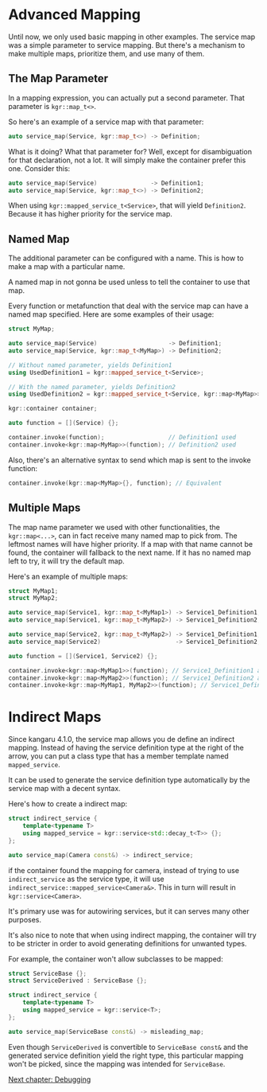 Advanced Mapping
================

Until now, we only used basic mapping in other examples. The service map was a simple parameter to service mapping.
But there's a mechanism to make multiple maps, prioritize them, and use many of them.

## The Map Parameter

In a mapping expression, you can actually put a second parameter. That parameter is `kgr::map_t<>`.

So here's an example of a service map with that parameter:

```c++
auto service_map(Service, kgr::map_t<>) -> Definition;
```

What is it doing? What that parameter for? Well, except for disambiguation for that declaration, not a lot.
It will simply make the container prefer this one. Consider this:

```c++
auto service_map(Service)               -> Definition1;
auto service_map(Service, kgr::map_t<>) -> Definition2;
```

When using `kgr::mapped_service_t<Service>`, that will yield `Definition2`. Because it has higher priority for the service map.

## Named Map

The additional parameter can be configured with a name. This is how to make a map with a particular name.

A named map in not gonna be used unless to tell the container to use that map.

Every function or metafunction that deal with the service map can have a named map specified. Here are some examples of their usage:

```c++
struct MyMap;

auto service_map(Service)                    -> Definition1;
auto service_map(Service, kgr::map_t<MyMap>) -> Definition2;

// Without named parameter, yields Definition1
using UsedDefinition1 = kgr::mapped_service_t<Service>;

// With the named parameter, yields Definition2
using UsedDefinition2 = kgr::mapped_service_t<Service, kgr::map<MyMap>>;

kgr::container container;

auto function = [](Service) {};

container.invoke(function);                  // Definition1 used
container.invoke<kgr::map<MyMap>>(function); // Definition2 used
```

Also, there's an alternative syntax to send which map is sent to the invoke function:

```c++
container.invoke(kgr::map<MyMap>{}, function); // Equivalent
```

## Multiple Maps

The map name parameter we used with other functionalities, the `kgr::map<...>`, can in fact receive many named map to pick from.
The leftmost names will have higher priority. If a map with that name cannot be found, the container will fallback to the next name.
If it has no named map left to try, it will try the default map.

Here's an example of multiple maps:

```c++
struct MyMap1;
struct MyMap2;

auto service_map(Service1, kgr::map_t<MyMap1>) -> Service1_Definition1;
auto service_map(Service1, kgr::map_t<MyMap2>) -> Service1_Definition2;

auto service_map(Service2, kgr::map_t<MyMap2>) -> Service1_Definition1;
auto service_map(Service2)                     -> Service1_Definition2;

auto function = [](Service1, Service2) {};

container.invoke<kgr::map<MyMap1>>(function); // Service1_Definition1 and Service1_Definition2 used
container.invoke<kgr::map<MyMap2>>(function); // Service1_Definition2 and Service1_Definition2 used
container.invoke<kgr::map<MyMap1, MyMap2>>(function); // Service1_Definition1 and Service1_Definition1 used
```

# Indirect Maps

Since kangaru 4.1.0, the service map allows you de define an indirect mapping.
Instead of having the service definition type at the right of the arrow, you can put a class type that has a member template named `mapped_service`.

It can be used to generate the service definition type automatically by the service map with a decent syntax.

Here's how to create a indirect map:

```c++
struct indirect_service {
    template<typename T>
    using mapped_service = kgr::service<std::decay_t<T>> {};
};

auto service_map(Camera const&) -> indirect_service;
```

if the container found the mapping for camera, instead of trying to use `indirect_service` as the service type,
it will use `indirect_service::mapped_service<Camera&>`. This in turn will result in `kgr::service<Camera>`.

It's primary use was for autowiring services, but it can serves many other purposes.

It's also nice to note that when using indirect mapping, the container will try to be stricter in order to avoid generating definitions for unwanted types.

For example, the container won't allow subclasses to be mapped:

```c++
struct ServiceBase {};
struct ServiceDerived : ServiceBase {};

struct indirect_service {
    template<typename T>
    using mapped_service = kgr::service<T>;
};

auto service_map(ServiceBase const&) -> misleading_map;
```

Even though `ServiceDerived` is convertible to `ServiceBase const&` and the generated service definition yield the right type,
this particular mapping won't be picked, since the mapping was intended for `ServiceBase`.

[Next chapter: Debugging](section11_debug.md)
